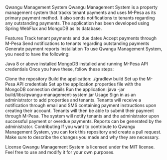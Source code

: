 Qwangu Management System
Qwangu Management System is a property management system that tracks tenant payments and uses M-Pesa as its primary payment method. It also sends notifications to tenants regarding any outstanding payments. The application has been developed using Spring WebFlux and MongoDB as its database.

Features
Track tenant payments and due dates
Accept payments through M-Pesa
Send notifications to tenants regarding outstanding payments
Generate payment reports
Installation
To use Qwangu Management System, you need to have the following:

Java 8 or above installed
MongoDB installed and running
M-Pesa API credentials
Once you have these, follow these steps:

Clone the repository
Build the application: ./gradlew build
Set up the M-Pesa API credentials
Set up the application.properties file with the MongoDB connection details
Run the application: java -jar build/libs/qwangu-management-system.jar
Usage
Sign in as an administrator to add properties and tenants.
Tenants will receive a notification through email and SMS containing payment instructions upon creating their account.
Tenants will then be able to submit their payment through M-Pesa.
The system will notify tenants and the administrator upon successful payment or overdue payments.
Reports can be generated by the administrator.
Contributing
If you want to contribute to Qwangu Management System, you can fork this repository and create a pull request. Make sure to describe the changes you made and why they are necessary.

License
Qwangu Management System is licensed under the MIT license. Feel free to use and modify it for your own purposes.
